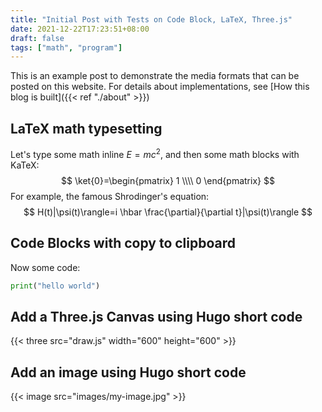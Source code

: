 ```yaml
---
title: "Initial Post with Tests on Code Block, LaTeX, Three.js"
date: 2021-12-22T17:23:51+08:00
draft: false
tags: ["math", "program"]
---
```

This is an example post to demonstrate the media formats that can be posted on this website. For details about implementations, see [How this blog is built]({{< ref "./about" >}})

## LaTeX math typesetting

Let's type some math inline $E = mc^2$, and then some math blocks with KaTeX:
$$
\ket{0}=\begin{pmatrix} 1 \\\\ 0 \end{pmatrix}
$$
For example, the famous Shrodinger's equation: 
$$
H(t)|\psi(t)\rangle=i \hbar \frac{\partial}{\partial t}|\psi(t)\rangle
$$


## Code Blocks with copy to clipboard
Now some code: 
```python 
print("hello world")
```

## Add a Three.js Canvas using Hugo short code
{{< three src="draw.js" width="600" height="600" >}}


## Add an image using Hugo short code
{{< image src="images/my-image.jpg" >}}


